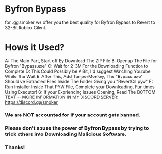 # Byfron Bypass
for .gg.smoker we offer you the best quality for Byfron Bypass to Revert to 32-Bit Roblox Cilent.


# Hows it Used?

A: The Main Part, Start off By Download The ZIP File
B: Openup The File for Byfron "Bypass.exe"
C: Wait for 2-3M For the Downloading Function to Complete
D: This Could Possibly be A Bit, I'd suggest Watching Youtube While The Wait
E: After This, Add TamperMonkey, The "Bypass.exe" Should've Extracted Files Inside The Folder Giving you "RevertCil.pyw"
F: Run Installer Inside That PYW File, Complete your Downloading, Fun times Using Executor!
G: If your Expriencing Issues Opening, Read The BOTTOM TEXT
-- MORE INFORMATION IN MY DISCORD SERVER:
https://discord.gg/smoker

### We are NOT accounted for if your account gets banned.
### Please don't abuse the power of Byfron Bypass by trying to trick others into Downloading Malicious Software.
### Thanks!
